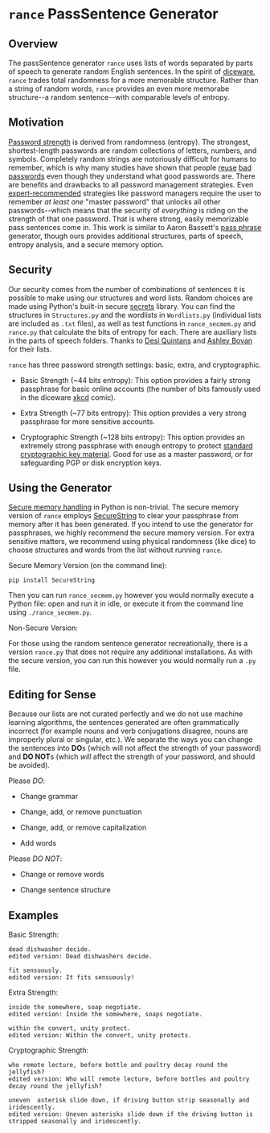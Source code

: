 `rance` PassSentence Generator
================================

Overview
--------
  
  The passSentence generator `rance` uses lists of words separated by parts of speech to generate random English sentences. In the spirit of [diceware](http://world.std.com/~reinhold/diceware.html), `rance` trades total randomness for a more memorable structure. Rather than a string of random words, `rance` provides an even more memorabe structure--a random sentence--with comparable levels of entropy.

Motivation
----------
  
  [Password strength](https://en.wikipedia.org/wiki/Password_strength) is derived from randomness (entropy). The strongest, shortest-length passwords are random collections of letters, numbers, and symbols. Completely random strings are notoriously difficult for humans to remember, which is why many studies have shown that people [reuse](http://www.dphu.org/uploads/attachements/books/books_3522_0.pdf) [bad passwords](https://www.tandfonline.com/doi/abs/10.1080/01449290903121386) even though they understand what good passwords are. 
  There are benefits and drawbacks to all password management strategies. Even [expert-recommended](http://www.ra.ethz.ch/cdstore/www2005/docs/p471.pdf) strategies like password managers require the user to remember *at least one* "master password" that unlocks all other passwords--which means that the security of *everything* is riding on the strength of that one password. That is where strong, easily memorizable pass sentences come in.
  This work is similar to Aaron Bassett's [pass phrase](https://github.com/aaronbassett/Pass-phrase) generator, though ours provides additional structures, parts of speech, entropy analysis, and a secure memory option.
  
Security
--------

Our security comes from the number of combinations of sentences it is possible to make using our structures and word lists. Random choices are made using Python's built-in secure [secrets](https://docs.python.org/3/library/secrets.html) library. You can find the structures in `Structures.py` and the wordlists in `Wordlists.py` (individual lists are included as `.txt` files), as well as test functions in `rance_secmem.py` and `rance.py` that calculate the bits of entropy for each. There are auxiliary lists in the parts of speech folders. Thanks to [Desi Quintans](http://www.desiquintans.com/nounlist) and [Ashley Bovan](http://www.ashley-bovan.co.uk/words/partsofspeech.html) for their lists. 

`rance` has three password strength settings: basic, extra, and cryptographic.

* Basic Strength (~44 bits entropy): This option provides a fairly strong passphrase for basic online accounts (the number of bits famously used in the diceware [xkcd](https://xkcd.com/936/) comic).

* Extra Strength (~77 bits entropy): This option provides a very strong passphrase for more sensitive accounts.

* Cryptographic Strength (~128 bits entropy): This option provides an extremely strong passphrase with enough entropy to protect [standard cryptographic key material](https://en.wikipedia.org/wiki/Brute-force_attack#Theoretical_limits). Good for use as a master password, or for safeguarding PGP or disk encryption keys.

Using the Generator
-------------------

[Secure memory handling](https://www.sjoerdlangkemper.nl/2016/06/09/clearing-memory-in-python/) in Python is non-trivial. The secure memory version of `rance` employs [SecureString](https://github.com/dnet/pysecstr) to clear your passphrase from memory after it has been generated. If you intend to use the generator for passphrases, we highly recommend the secure memory version. For extra sensitive matters, we recommend using physical randomness (like dice) to choose structures and words from the list without running `rance`.

Secure Memory Version (on the command line): 

    pip install SecureString

Then you can run `rance_secmem.py` however you would normally execute a Python file: open and run it in idle, or execute it from the command line using `./rance_secmem.py`.

Non-Secure Version:

For those using the random sentence generator recreationally, there is a version `rance.py` that does not require any additional installations. As with the secure version, you can run this however you would normally run a `.py` file.

Editing for Sense
------------------

Because our lists are not curated perfectly and we do not use machine learning algorithms, the sentences generated are often grammatically incorrect (for example nouns and verb conjugations disagree, nouns are improperly plural or singular, etc.). We separate the ways you can change the sentences into **DO**s (which will not affect the strength of your password) and **DO NOT**s (which *will* affect the strength of your password, and should be avoided).

Please *DO*:

* Change grammar

* Change, add, or remove punctuation

* Change, add, or remove capitalization

* Add words


Please *DO NOT*:

* Change or remove words

* Change sentence structure


Examples
--------

Basic Strength:

    dead dishwasher decide.
    edited version: Dead dishwashers decide.
    
    fit sensuously.
    edited version: It fits sensuously!

Extra Strength:

    inside the somewhere, soap negotiate.
    edited version: Inside the somewhere, soaps negotiate.
    
    within the convert, unity protect.
    edited version: Within the convert, unity protects.
    
Cryptographic Strength:

    who remote lecture, before bottle and poultry decay round the jellyfish?
    edited version: Who will remote lecture, before bottles and poultry decay round the jellyfish?
    
    uneven  asterisk slide down, if driving button strip seasonally and iridescently.
    edited version: Uneven asterisks slide down if the driving button is stripped seasonally and iridescently.